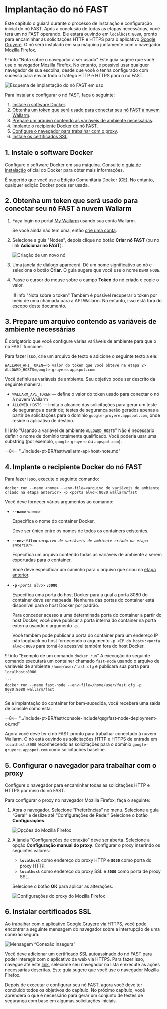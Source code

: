 [img-qsg-deployment-scheme]:    ../../images/fast/qsg/en/deployment/5-qsg-fast-inst-scheme.png
[img-fast-create-node]:         ../../images/fast/qsg/common/deployment/6-qsg-fast-inst-create-node.png   
[img-firefox-options]:          ../../images/fast/qsg/common/deployment/9-qsg-fast-inst-ff-options-window.png
[img-firefox-proxy-options]:    ../../images/fast/qsg/common/deployment/10-qsg-fast-inst-ff-proxy-options.png
[img-insecure-connection]:      ../../images/fast/qsg/common/deployment/11-qsg-fast-inst-untrusted-cert.png

[link-https-google-gruyere]:    https://google-gruyere.appspot.com
[link-docker-docs]:             https://docs.docker.com/
[link-wl-fast-trial]:           https://fast.wallarm.com/signup
[link-wl-console]:              https://us1.my.wallarm.com
[link-ssl-installation]:        ../ssl/intro.md

[wl-cloud-list]:    ../CLOUD-LIST.md
      
[anchor1]:  #1-installar-o-software-docker              
[anchor2]:  #2-obter-um-token-que-sera-usado-para-conectar-seu-fast-node-ao-cloud-wallarm
[anchor3]:  #3-preparar-um-arquivo-contendo-as-variaveis-de-ambiente-necessarias 
[anchor4]:  #4-implantar-o-container-docker-do-fast-node 
[anchor5]:  #5-configurar-o-navegador-para-trabalhar-com-o-proxy
[anchor6]:  #6-instalar-certificados-ssl 
    
    
# Implantação do nó FAST

Este capítulo o guiará durante o processo de instalação e configuração inicial do nó FAST. Após a conclusão de todas as etapas necessárias, você terá um nó FAST operando. Ele estará ouvindo em `localhost:8080`, pronto para encaminhar as solicitações HTTP e HTTPS para o aplicativo [Google Gruyere][link-https-google-gruyere]. O nó será instalado em sua máquina juntamente com o navegador Mozilla Firefox.
    
!!! info "Nota sobre o navegador a ser usado"
    Este guia sugere que você use o navegador Mozilla Firefox. No entanto, é possível usar qualquer navegador de sua escolha, desde que você o tenha configurado com sucesso para enviar todo o tráfego HTTP e HTTPS para o nó FAST.

![Esquema de implantação do nó FAST em uso][img-qsg-deployment-scheme]    
        
Para instalar e configurar o nó FAST, faça o seguinte:

1.  [Instale o software Docker][anchor1].
2.  [Obtenha um token que será usado para conectar seu nó FAST à nuvem Wallarm][anchor2].
3.  [Prepare um arquivo contendo as variáveis de ambiente necessárias][anchor3].
4.  [Implante o recipiente Docker do nó FAST][anchor4].
5.  [Configure o navegador para trabalhar com o proxy][anchor5].
6.  [Instale os certificados SSL][anchor6].
            
##  1.  Instale o software Docker 

Configure o software Docker em sua máquina. Consulte o [guia de instalação][link-docker-docs] oficial do Docker para obter mais informações.

É sugerido que você use a Edição Comunitária Docker (CE). No entanto, qualquer edição Docker pode ser usada.
    
    
##  2.  Obtenha um token que será usado para conectar seu nó FAST à nuvem Wallarm

1.  Faça login no portal [My Wallarm][link-wl-console] usando sua conta Wallarm.

    Se você ainda não tem uma, então [crie uma conta][link-wl-fast-trial].

2.  Selecione a guia "Nodes", depois clique no botão **Criar nó FAST** (ou no link **Adicionar nó FAST**).

    ![Criação de um novo nó][img-fast-create-node]

3.  Uma janela de diálogo aparecerá. Dê um nome significativo ao nó e seleciona o botão **Criar**. O guia sugere que você use o nome `DEMO NODE`.
    
4.  Passe o cursor do mouse sobre o campo **Token** do nó criado e copie o valor.

    !!! info "Nota sobre o token"
        Também é possível recuperar o token por meio de uma chamada para a API Wallarm. No entanto, isso está fora do escopo deste documento. 
        
##  3.  Prepare um arquivo contendo as variáveis de ambiente necessárias 

É obrigatório que você configure várias variáveis de ambiente para que o nó FAST funcione.

Para fazer isso, crie um arquivo de texto e adicione o seguinte texto a ele:

```
WALLARM_API_TOKEN=<o valor do token que você obteve na etapa 2>
ALLOWED_HOSTS=google-gruyere.appspot.com
```

Você definiu as variáveis de ambiente. Seu objetivo pode ser descrito da seguinte maneira:
* `WALLARM_API_TOKEN` — define o valor do token usado para conectar o nó à nuvem Wallarm
* `ALLOWED_HOSTS` — limita o alcance das solicitações para gerar um teste de segurança a partir de; testes de segurança serão gerados apenas a partir de solicitações para o domínio `google-gruyere.appspot.com`, onde reside o aplicativo de destino.
    
!!! info "Usando a variável de ambiente `ALLOWED_HOSTS`"
    Não é necessário definir o nome de domínio totalmente qualificado. Você poderia usar uma substring (por exemplo, `google-gruyere` ou `appspot.com`).

--8<-- "../include-pt-BR/fast/wallarm-api-host-note.md"
   
##  4.  Implante o recipiente Docker do nó FAST

Para fazer isso, execute o seguinte comando:

```
docker run --name <nome> --env-file=<arquivo de variáveis de ambiente criado na etapa anterior> -p <porta alvo>:8080 wallarm/fast
```

Você deve fornecer vários argumentos ao comando:
    
* **`--name`** *`<nome>`*
        
    Especifica o nome do container Docker.
    
    Deve ser único entre os nomes de todos os containers existentes.
    
* **`--env-file=`** *`<arquivo de variáveis de ambiente criado na etapa anterior>`*
    
    Especifica um arquivo contendo todas as variáveis de ambiente a serem exportadas para o container.
    
    Você deve especificar um caminho para o arquivo que criou na [etapa anterior][anchor3].

* **`-p`** *`<porta alvo>`* **`:8080`**
    
    Especifica uma porta do host Docker para a qual a porta 8080 do container deve ser mapeada. Nenhuma das portas do container está disponível para o host Docker por padrão. 
    
    Para conceder acesso a uma determinada porta do container a partir do host Docker, você deve publicar a porta interna do container na porta externa usando o argumento `-p`. 
    
    Você também pode publicar a porta do container para um endereço IP não loopback no host fornecendo o argumento `-p <IP do host>:<porta alvo>:8080` para torná-lo acessível também fora do host Docker.        

!!! info "Exemplo de um comando `docker run`"
    A execução do seguinte comando executará um container chamado `fast-node` usando o arquivo de variáveis de ambiente `/home/user/fast.cfg` e publicará sua porta para `localhost:8080`:

    ```
    docker run --name fast-node --env-file=/home/user/fast.cfg -p 8080:8080 wallarm/fast
    ```

Se a implantação do container for bem-sucedida, você receberá uma saída de console como esta:

--8<-- "../include-pt-BR/fast/console-include/qsg/fast-node-deployment-ok.md"

Agora você deve ter o nó FAST pronto para trabalhar conectado à nuvem Wallarm. O nó está ouvindo as solicitações HTTP e HTTPS de entrada em `localhost:8080` reconhecendo as solicitações para o domínio `google-gruyere.appspot.com` como solicitacões baseline.
    
    
##  5.  Configurar o navegador para trabalhar com o proxy

Configure o navegador para encaminhar todas as solicitações HTTP e HTTPS por meio do nó FAST. 

Para configurar o proxy no navegador Mozilla Firefox, faça o seguinte:

1.  Abra o navegador. Selecione “Preferências” no menu. Selecione a guia “Geral” e deslize até “Configurações de Rede.” Selecione o botão **Configurações**.

    ![Opções do Mozilla Firefox][img-firefox-options]

2.  A janela “Configurações de conexão” deve ser aberta. Selecione a opção **Configuração manual do proxy**. Configurar o proxy inserindo os seguintes valores:

    * **`localhost`** como endereço do proxy HTTP e **`8080`** como porta do proxy HTTP. 
    * **`localhost`** como endereço do proxy SSL e **`8080`** como porta de proxy SSL.
        
    Selecione o botão **ОК** para aplicar as alterações.

    ![Configurações do proxy do Mozilla Firefox][img-firefox-proxy-options]
    
    
##  6.  Instalar certificados SSL

Ao trabalhar com o aplicativo [Google Gruyere][link-https-google-gruyere] via HTTPS, você pode encontrar a seguinte mensagem do navegador sobre a interrupção de uma conexão segura:

![Mensagem “Conexão insegura”][img-insecure-connection]

Você deve adicionar um certificado SSL autoassinado do nó FAST para poder interagir com o aplicativo da web via HTTPS. Para fazer isso, navegue até este [link][link-ssl-installation], selecione seu navegador na lista e execute as ações necessárias descritas. Este guia sugere que você use o navegador Mozilla Firefox.
        
Depois de executar e configurar seu nó FAST, agora você deve ter concluído todos os objetivos do capítulo. No próximo capítulo, você aprenderá o que é necessário para gerar um conjunto de testes de segurança com base em algumas solicitações iniciais.